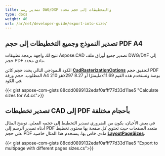 ```yaml
---
title: تصدير رسم DWG/DXF والتخطيطات إلى حجم محدد
type: docs
weight: 40
url: /ar/net/developer-guide/export-into-size/
---
```


## **تصدير النموذج وجميع التخطيطات إلى حجم PDF A4**

تتيح لك واجهة برمجة تطبيقات Aspose.CAD تصدير جميع أوراق ملف DWG/DXF إلى حجم PDF مادي محدد.

الكود النموذجي التالي يحدد حجم كائن [**CadRasterizationOptions**](https://reference.aspose.com/cad/net/aspose.cad.imageoptions/cadrasterizationoptions/) لتحقيق حجم PDF المطلوب. 
حجم ورقة A4 هو 210x297 مليمترًا أو 8.27x11.69 بوصة وتستخدم هذه القيم في الكود.

{{< gist aspose-com-gists 88cdd0899132edaf0afff77d33d11ae5 "Calculate sizes for A4.cs">}}

## **تصدير تخطيطات CAD إلى PDF بأحجام مختلفة**

في بعض الأحيان، يكون من الضروري تصدير التخطيط إلى حجمه الفعلي. توضح المثال أدناه تصدير الرسم إلى PDF متعدد الصفحات حيث تحتوي كل صفحة بها محتوى تخطيط على حجم PDF مادي خاص بها. يستخدم هذا المثال خاصية [**LayoutPageSizes**](https://reference.aspose.com/cad/net/aspose.cad.imageoptions/vectorrasterizationoptions/layoutpagesizes/).

{{< gist aspose-com-gists 88cdd0899132edaf0afff77d33d11ae5 "Export to multipage with different pages sizes.cs">}}
